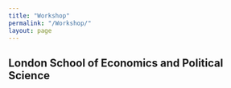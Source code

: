 ```yaml
---
title: "Workshop"
permalink: "/Workshop/"
layout: page
---
```


## London School of Economics and Political Science
